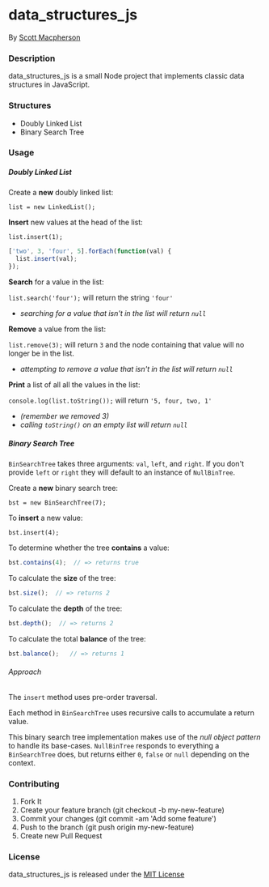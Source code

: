 # data_structures_js
By [Scott Macpherson](https://github.com/scottmacphersonmusic)

### Description
data_structures_js is a small Node project that implements classic data structures in JavaScript.

### Structures
- Doubly Linked List
- Binary Search Tree

### Usage
##### Doubly Linked List
Create a **new** doubly linked list:

`list = new LinkedList();`

**Insert** new values at the head of the list:

`list.insert(1);`

```javascript
['two', 3, 'four', 5].forEach(function(val) {
  list.insert(val);
});
```

**Search** for a value in the list:

`list.search('four');` will return the string `'four'`

- *searching for a value that isn't in the list will return `null`*

**Remove** a value from the list:

`list.remove(3);` will return `3` and the node containing that value will no longer be in the list.

- *attempting to remove a value that isn't in the list will return `null`*

**Print** a list of all all the values in the list:

`console.log(list.toString());` will return `'5, four, two, 1'`

- *(remember we removed 3)*
- *calling `toString()` on an empty list will return `null`*

##### Binary Search Tree
`BinSearchTree` takes three arguments: `val`, `left`, and `right`.  If you don't provide `left` or `right` they will default to an instance of `NullBinTree`.

Create a **new** binary search tree:

`bst = new BinSearchTree(7);`

To **insert** a new value:

`bst.insert(4);`

To determine whether the tree **contains** a value:

```javascript
bst.contains(4);  // => returns true
```

To calculate the **size** of the tree:

```javascript
bst.size();  // => returns 2
```

To calculate the **depth** of the tree:

```javascript
bst.depth();  // => returns 2
```

To calculate the total **balance** of the tree:

```javascript
bst.balance();   // => returns 1
```

###### Approach
The `insert` method uses pre-order traversal.

Each method in `BinSearchTree` uses recursive calls to accumulate a return value.

This binary search tree implementation makes use of the *null object pattern* to handle its base-cases.  `NullBinTree` responds to everything a `BinSearchTree` does, but returns either `0`, `false` or `null` depending on the context.


### Contributing
1. Fork It
2. Create your feature branch (git checkout -b my-new-feature)
3. Commit your changes (git commit -am 'Add some feature')
4. Push to the branch (git push origin my-new-feature)
5. Create new Pull Request


### License
data_structures_js is released under the [MIT License](http://opensource.org/licenses/MIT)
